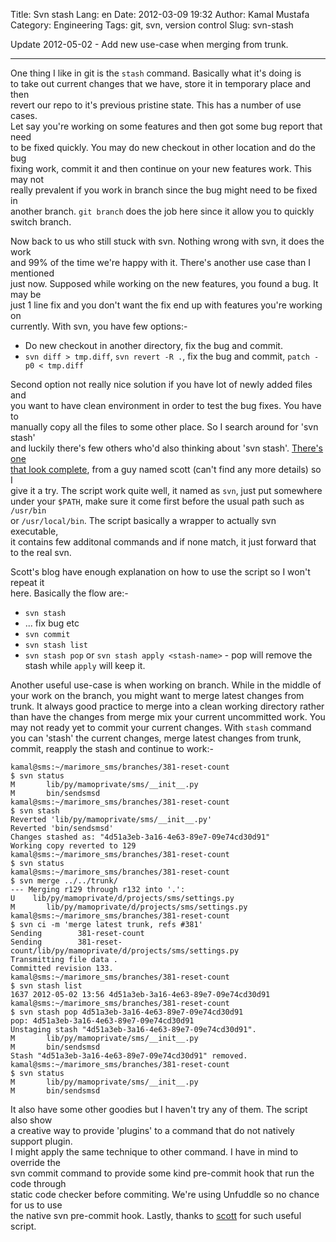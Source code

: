 Title: Svn stash
Lang: en
Date: 2012-03-09 19:32
Author: Kamal Mustafa
Category: Engineering
Tags: git, svn, version control
Slug: svn-stash

Update 2012-05-02 - Add new use-case when merging from trunk.

------------------------------------------------------------------------

One thing I like in git is the `stash` command. Basically what it's
doing is  
to take out current changes that we have, store it in temporary place
and then  
revert our repo to it's previous pristine state. This has a number of
use cases.  
Let say you're working on some features and then got some bug report
that need  
to be fixed quickly. You may do new checkout in other location and do
the bug  
fixing work, commit it and then continue on your new features work. This
may not  
really prevalent if you work in branch since the bug might need to be
fixed in  
another branch. `git branch` does the job here since it allow you to
quickly  
switch branch.

Now back to us who still stuck with svn. Nothing wrong with svn, it does
the work  
and 99% of the time we're happy with it. There's another use case than I
mentioned  
just now. Supposed while working on the new features, you found a bug.
It may be  
just 1 line fix and you don't want the fix end up with features you're
working on  
currently. With svn, you have few options:-

-   Do new checkout in another directory, fix the bug and commit.
-   `svn diff > tmp.diff`, `svn revert -R .`, fix the bug and commit,
    `patch -p0 < tmp.diff`

Second option not really nice solution if you have lot of newly added
files and  
you want to have clean environment in order to test the bug fixes. You
have to  
manually copy all the files to some other place. So I search around for
'svn stash'  
and luckily there's few others who'd also thinking about 'svn stash'.
[There's one  
that look complete](http://www.blisted.org/blog/bin/svn/stash), from a
guy named scott (can't find any more details) so I  
give it a try. The script work quite well, it named as `svn`, just put
somewhere  
under your `$PATH`, make sure it come first before the usual path such
as `/usr/bin`  
or `/usr/local/bin`. The script basically a wrapper to actually svn
executable,  
it contains few additonal commands and if none match, it just forward
that to the real svn.

Scott's blog have enough explanation on how to use the script so I won't
repeat it  
here. Basically the flow are:-

-   `svn stash`
-   ... fix bug etc
-   `svn commit`
-   `svn stash list`
-   `svn stash pop` or `svn stash apply <stash-name>` - pop will remove
    the stash while `apply` will keep it.

Another useful use-case is when working on branch. While in the middle
of your work on the branch, you might want to merge latest changes from
trunk. It always good practice to merge into a clean working directory
rather than have the changes from merge mix your current uncommitted
work. You may not ready yet to commit your current changes. With `stash`
command you can 'stash' the current changes, merge latest changes from
trunk, commit, reapply the stash and continue to work:-

    kamal@sms:~/marimore_sms/branches/381-reset-count
    $ svn status
    M       lib/py/mamoprivate/sms/__init__.py
    M       bin/sendsmsd
    kamal@sms:~/marimore_sms/branches/381-reset-count
    $ svn stash
    Reverted 'lib/py/mamoprivate/sms/__init__.py'
    Reverted 'bin/sendsmsd'
    Changes stashed as: "4d51a3eb-3a16-4e63-89e7-09e74cd30d91"
    Working copy reverted to 129
    kamal@sms:~/marimore_sms/branches/381-reset-count
    $ svn status
    kamal@sms:~/marimore_sms/branches/381-reset-count
    $ svn merge ../../trunk/
    --- Merging r129 through r132 into '.':
    U    lib/py/mamoprivate/d/projects/sms/settings.py
    M       lib/py/mamoprivate/d/projects/sms/settings.py
    kamal@sms:~/marimore_sms/branches/381-reset-count
    $ svn ci -m 'merge latest trunk, refs #381'
    Sending        381-reset-count
    Sending        381-reset-count/lib/py/mamoprivate/d/projects/sms/settings.py
    Transmitting file data .
    Committed revision 133.
    kamal@sms:~/marimore_sms/branches/381-reset-count
    $ svn stash list
    1637 2012-05-02 13:56 4d51a3eb-3a16-4e63-89e7-09e74cd30d91
    kamal@sms:~/marimore_sms/branches/381-reset-count
    $ svn stash pop 4d51a3eb-3a16-4e63-89e7-09e74cd30d91
    pop: 4d51a3eb-3a16-4e63-89e7-09e74cd30d91
    Unstaging stash "4d51a3eb-3a16-4e63-89e7-09e74cd30d91".
    M       lib/py/mamoprivate/sms/__init__.py
    M       bin/sendsmsd
    Stash "4d51a3eb-3a16-4e63-89e7-09e74cd30d91" removed.
    kamal@sms:~/marimore_sms/branches/381-reset-count
    $ svn status
    M       lib/py/mamoprivate/sms/__init__.py
    M       bin/sendsmsd

It also have some other goodies but I haven't try any of them. The
script also show  
a creative way to provide 'plugins' to a command that do not natively
support plugin.  
I might apply the same technique to other command. I have in mind to
override the  
svn commit command to provide some kind pre-commit hook that run the
code through  
static code checker before commiting. We're using Unfuddle so no chance
for us to use  
the native svn pre-commit hook. Lastly, thanks to
[scott](http://www.blisted.org/) for such useful script.
